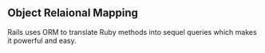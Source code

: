 ## Object Relaional Mapping
Rails uses ORM to translate Ruby methods into sequel queries which makes it powerful and easy.
